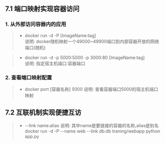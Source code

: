 ## 7.1 端口映射实现容器访问
### 1. 从外部访问容器内的应用
> * docker run -d -P [ImageName:tag] <br/>
> 说明: docker随机映射一个49000~49900端口到内部容器开放的网络端口(随机)

> * docker run -d -p 5000:5000 -p 3000:80 [ImageName:tag] <br/>
> 说明: 指定宿主机端口:容器端口

### 2. 查看端口映射配置
> * docker port [容器名称] 5000
> 说明: 查看容器端口5000的宿主机端口映射


## 7.2 互联机制实现便捷互访
> * --link name:alias
> 说明: 其中name是要链接的容器的名称,alias是别名
docker run -d -P --name web --link db:db traning/webapp python app.py
